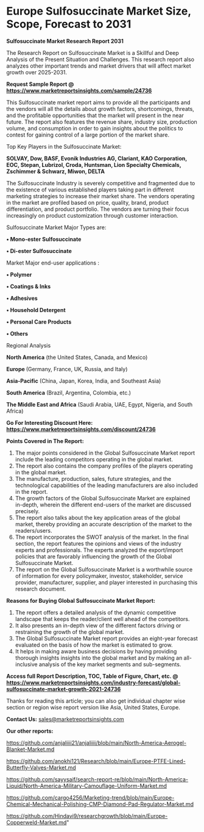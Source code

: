 # Europe Sulfosuccinate Market Size, Scope, Forecast to 2031

<strong>Sulfosuccinate Market Research Report 2031</strong>

The Research Report on Sulfosuccinate Market is a Skillful and Deep Analysis of the Present Situation and Challenges. This research report also analyzes other important trends and market drivers that will affect market growth over 2025-2031.

<strong>Request Sample Report @ <a href=https://www.marketreportsinsights.com/sample/24736>https://www.marketreportsinsights.com/sample/24736</a></strong>

This Sulfosuccinate market report aims to provide all the participants and the vendors will all the details about growth factors, shortcomings, threats, and the profitable opportunities that the market will present in the near future. The report also features the revenue share, industry size, production volume, and consumption in order to gain insights about the politics to contest for gaining control of a large portion of the market share.

Top Key Players in the Sulfosuccinate Market:

<strong>SOLVAY, Dow, BASF, Evonik Industries AG, Clariant, KAO Corporation, EOC, Stepan, Lubrizol, Croda, Huntsman, Lion Specialty Chemicals, Zschimmer & Schwarz, Miwon, DELTA</strong>

The Sulfosuccinate Industry is severely competitive and fragmented due to the existence of various established players taking part in different marketing strategies to increase their market share. The vendors operating in the market are profiled based on price, quality, brand, product differentiation, and product portfolio. The vendors are turning their focus increasingly on product customization through customer interaction.

Sulfosuccinate Market Major Types are:

<strong>• Mono-ester Sulfosuccinate

• Di-ester Sulfosuccinate</strong>

Market Major end-user applications :

<strong>• Polymer

• Coatings & Inks

• Adhesives

• Household Detergent

• Personal Care Products

• Others</strong>

Regional Analysis

</u><strong><b>North America</b></strong> (the United States, Canada, and Mexico)

<strong><b>Europe </b></strong>(Germany, France, UK, Russia, and Italy)

<strong><b>Asia-Pacific</b></strong> (China, Japan, Korea, India, and Southeast Asia)

<strong><b>South America</b></strong> (Brazil, Argentina, Colombia, etc.)

<strong><b>The Middle East and Africa</b></strong> (Saudi Arabia, UAE, Egypt, Nigeria, and South Africa)

<strong>Go For Interesting Discount Here: <a href=https://www.marketreportsinsights.com/discount/24736>https://www.marketreportsinsights.com/discount/24736</a></strong>

<strong>Points Covered in The Report:</strong>
<ol>
  <li>The major points considered in the Global Sulfosuccinate Market report include the leading competitors operating in the global market.</li>
  <li>The report also contains the company profiles of the players operating in the global market.</li>
  <li>The manufacture, production, sales, future strategies, and the technological capabilities of the leading manufacturers are also included in the report.</li>
  <li>The growth factors of the Global Sulfosuccinate Market are explained in-depth, wherein the different end-users of the market are discussed precisely.</li>
  <li>The report also talks about the key application areas of the global market, thereby providing an accurate description of the market to the readers/users.</li>
  <li>The report incorporates the SWOT analysis of the market. In the final section, the report features the opinions and views of the industry experts and professionals. The experts analyzed the export/import policies that are favorably influencing the growth of the Global Sulfosuccinate Market.</li>
  <li>The report on the Global Sulfosuccinate Market is a worthwhile source of information for every policymaker, investor, stakeholder, service provider, manufacturer, supplier, and player interested in purchasing this research document.</li>
</ol>
<strong>Reasons for Buying Global Sulfosuccinate Market Report:</strong>

<ol>
  <li>The report offers a detailed analysis of the dynamic competitive landscape that keeps the reader/client well ahead of the competitors.</li>
  <li>It also presents an in-depth view of the different factors driving or restraining the growth of the global market.</li>
  <li>The Global Sulfosuccinate Market report provides an eight-year forecast evaluated on the basis of how the market is estimated to grow.</li>
  <li>It helps in making aware business decisions by having providing thorough insights insights into the global market and by making an all-inclusive analysis of the key market segments and sub-segments.</li>
</ol>
<strong>Access full Report Description, TOC, Table of Figure, Chart, etc. @ <a href=https://www.marketreportsinsights.com/industry-forecast/global-sulfosuccinate-market-growth-2021-24736>https://www.marketreportsinsights.com/industry-forecast/global-sulfosuccinate-market-growth-2021-24736</a></strong>


Thanks for reading this article; you can also get individual chapter wise section or region wise report version like Asia, United States, Europe.

<strong>Contact Us:</strong>
sales@marketreportsinsights.com

<strong>Our other reports:</strong>

<a href=https://github.com/anjaliiii21/anjaliiii/blob/main/North-America-Aerogel-Blanket-Market.md>https://github.com/anjaliiii21/anjaliiii/blob/main/North-America-Aerogel-Blanket-Market.md</a>

<a href=https://github.com/anokhi121/Research/blob/main/Europe-PTFE-Lined-Butterfly-Valves-Market.md>https://github.com/anokhi121/Research/blob/main/Europe-PTFE-Lined-Butterfly-Valves-Market.md</a>

<a href=https://github.com/sayysaif/search-report-re/blob/main/North-America-Liquid/North-America-Military-Camouflage-Uniform-Market.md>https://github.com/sayysaif/search-report-re/blob/main/North-America-Liquid/North-America-Military-Camouflage-Uniform-Market.md</a>

<a href=https://github.com/cargo4256/Marketing-trend/blob/main/Europe-Chemical-Mechanical-Polishing-CMP-Diamond-Pad-Regulator-Market.md>https://github.com/cargo4256/Marketing-trend/blob/main/Europe-Chemical-Mechanical-Polishing-CMP-Diamond-Pad-Regulator-Market.md</a>

<a href=https://github.com/Hindavi9/researchgrowth/blob/main/Europe-Copperweld-Market.md>https://github.com/Hindavi9/researchgrowth/blob/main/Europe-Copperweld-Market.md</a>"

